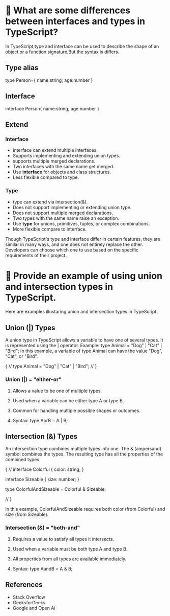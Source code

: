 # 🧪 What are some differences between interfaces and types in TypeScript?

In TypeScript,type and interface can be used to describe the shape of an object or a function signature.But the syntax is differs.

## Type alias
type Person={
    name:string;
    age:number
}
## Interface 
interface Person{
    name:string;
    age:number
}
## Extend
### Interface
- interface can extend multiple interfaces.
- Supports implementing and extending union types.
- supports multiple merged declarations.
- Two interfaces with the same name get merged.
- Use **interface** for objects and class structures.
- Less flexible compared to type.

### Type
- type can extend via intersection(&).
- Does not support implementing or extending union type.
- Does not support multiple merged declarations.
- Two types with the same name raise an exception.
- Use **type** for unions, primitives, tuples, or complex combinations.
- More flexible compare to interface.


Though TypeScript's type and interface differ in certain features, they are similar in many ways, and one does not entirely replace the other. Developers can choose which one to use based on the specific requirements of their project.



# 🧪 Provide an example of using union and intersection types in TypeScript.

Here are examples illustaring union and intersection types in TypeScript.

## Union (|) Types 
A union type in TypeScript allows a variable to have one of several types. It is represented using the | operator. Example: type Animal = "Dog" | "Cat" | "Bird"; In this example, a variable of type Animal can have the value "Dog", "Cat", or "Bird".

{
//
type Animal = "Dog" | "Cat" | "Bird";
//
}
### Union (|) = "either-or"
1. Allows a value to be one of multiple types.

2. Used when a variable can be either type A or type B.

3. Common for handling multiple possible shapes or outcomes.

4. Syntax: type AorB = A | B;


## Intersection (&) Types
An intersection type combines multiple types into one. The & (ampersand) symbol combines the types. The resulting type has all the properties of the combined types.



{
//
interface Colorful {
  color: string;
}

interface Sizeable {
  size: number;
}

type ColorfulAndSizeable = Colorful & Sizeable;

//
}

In this example, ColorfulAndSizeable requires both color (from Colorful) and size (from Sizeable).
### Intersection (&) = "both-and"
1. Requires a value to satisfy all types it intersects.

2. Used when a variable must be both type A and type B.

3. All properties from all types are available immediately.

4. Syntax: type AandB = A & B;



## References
- Stack Overflow
- GeeksforGeeks
- Google and Open Ai

